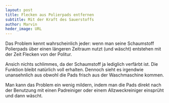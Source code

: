 ```yaml
---
layout: post
title: Flecken aus Polierpads entfernen
subtitle: Mit der Kraft des Sauerstoffs
author: Marvin
heder_image: URL
---
```

Das Problem kennt wahrscheinlich jeder: wenn man seine Schaumstoff Polierpads über einen längeren Zeitraum nutzt (und wäscht) entstehen mit der Zeit Flecken von der Politur.

Ansich nichts schlimmes, da der Schaumstoff ja lediglich verfärbt ist. Die Funktion bleibt natürlich voll erhalten. Dennoch sieht es irgendwie unansehnlich aus obwohl die Pads frisch aus der Waschmaschine kommen.

Man kann das Problem ein wenig mildern, indem man die Pads direkt nach der Benutzung mit einen Padreiniger oder einem Allzweckreiniger einsprüht und dann wäscht. 